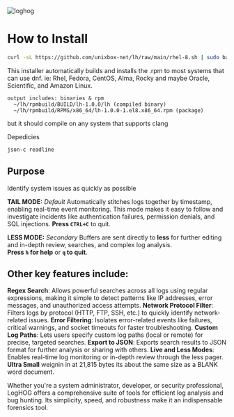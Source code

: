 ![loghog](https://github.com/unixbox-net/loghog/assets/104218206/351322c5-0962-427c-bb4c-2eb3ac3244c1)


# How to Install

  ```bash
  curl -sL https://github.com/unixbox-net/lh/raw/main/rhel-8.sh | sudo bash
  ```
  
  This installer automatically builds and installs the .rpm to most systems that 
  can use dnf. ie: Rhel, Fedora, CentOS, Alma, Rocky and maybe Oracle, Scientific, 
  and Amazon Linux.


    output includes: binaries & rpm
      ~/lh/rpmbuild/BUILD/lh-1.0.0/lh (compiled binary)
      ~/lh/rpmbuild/RPMS/x86_64/lh-1.0.0-1.el8.x86_64.rpm (package)

  but it should compile on any system that supports clang
  
  
  Depedicies
  ```bash
  json-c readline
  ```


## Purpose

Identify system issues as quickly as possible

**TAIL MODE:**  *Default*
Automatically stitches logs together by timestamp, enabling real-time event monitoring. This mode makes it 
easy to follow and investigate incidents like authentication failures, permission denials, and SQL 
injections. **Press `CTRL+C`** to quit.

**LESS MODE:**  *Secondary*
Buffers are sent directly to **less** for further editing and in-depth review, searches, and complex log analysis.  
**Press `h` for help** or **`q` to quit**.


## Other key features include:
  
**Regex Search**: Allows powerful searches across all logs using regular expressions, making it simple to detect patterns like IP addresses, error messages, and unauthorized access attempts.
**Network Protocol Filter**: Filters logs by protocol (HTTP, FTP, SSH, etc.) to quickly identify network-related issues.
**Error Filtering**: Isolates error-related events like failures, critical warnings, and socket timeouts for faster troubleshooting.
**Custom Log Paths**: Lets users specify custom log paths (local or remote) for precise, targeted searches.
**Export to JSON**: Exports search results to JSON format for further analysis or sharing with others.
**Live and Less Modes**: Enables real-time log monitoring or in-depth review through the less pager.
**Ultra Small** weignin in at 21,815 bytes its about the same size as a BLANK word document.


Whether you're a system administrator, developer, or security professional, LogHOG offers a comprehensive suite of tools for efficient log analysis and bug hunting. Its simplicity, speed, and robustness make it an indispensable forensics tool.
